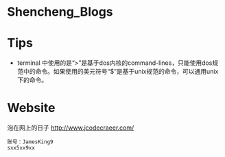 # Shencheng_Blogs



# Tips

-   terminal 中使用的是“>”是基于dos内核的command-lines，只能使用dos规范中的命令。如果使用的美元符号“$”是基于unix规范的命令，可以通用unix下的命令。

# Website

泡在网上的日子 http://www.jcodecraeer.com/

```
账号：JamesKing9 
sxx5xx9xx
```

